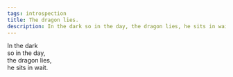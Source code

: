 ```yaml
---
tags: introspection
title: The dragon lies.
description: In the dark so in the day, the dragon lies, he sits in wait.  
---
```




In the dark  
so in the day,  
the dragon lies,  
he sits in wait.  
